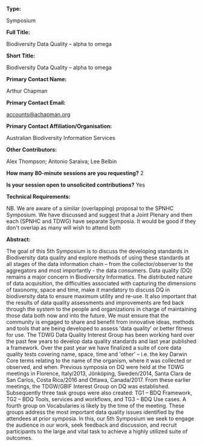 

**Type:** 

Symposium

**Full Title:** 

Biodiversity Data Quality – alpha to omega

**Short Title:** 

Biodiversity Data Quality – alpha to omega

**Primary Contact Name:** 

Arthur Chapman

**Primary Contact Email:** 

[accounts@achapman.org](mailto:accounts@achapman.org)

**Primary Contact Affiliation/Organisation:** 

Australian Biodiversity Information Services

**Other Contributors:** 

Alex Thompson; Antonio Saraiva; Lee Belbin

**How many 80-minute sessions are you requesting?** 2

**Is your session open to unsolicited contributions?** Yes

**Technical Requirements:** 

NB. We are aware of a similar (overlapping) proposal to the SPNHC Symposium. We have discussed and suggest that a Joint Plenary and then each (SPNHC and TDWG) have separate Symposia. It would be good if they don't overlap as many will wish to attend both

**Abstract:** 

The goal of this 5th Symposium is to discuss the developing standards in Biodiversity data quality and explore methods of using these standards at all stages of the data information chain – from the collector/observer to the aggregators and most importantly - the data consumers. Data quality (DQ) remains a major concern in Biodiversity Informatics. The distributed nature of data acquisition, the difficulties associated with capturing the dimensions of taxonomy, space and time, make it mandatory to discuss DQ in biodiversity data to ensure maximum utility and re-use. It also important that the results of data quality assessments and improvements are fed back through the system to the people and organizations in charge of maintaining those data both now and into the future. We must ensure that the community is engaged to share and benefit from innovative ideas, methods and tools that are being developed to assess 'data quality' or better fitness for use. The TDWG Data Quality Interest Group has been working hard over the past few years to develop data quality standards and last year published a framework. Over the past year we have finalized a suite of core data quality tests covering name, space, time and 'other' – i.e. the key Darwin Core terms relating to the name of the organism, where it was collected or observed, and when. Previous symposia on DQ were held at the TDWG meetings in Florence, Italy/2013, Jönköping, Sweden/2014, Santa Clara de San Carlos, Costa Rica/2016 and Ottawa, Canada/2017. From these earlier meetings, the TDGW/GBIF Interest Group on DQ was established. Subsequently three task groups were also created: TG1 – BDQ Framework, TG2 – BDQ Tools, services and workflows, and TG3 – BDQ Use cases. A fourth group on Vocabularies is likely by the time of the meeting. These groups address the most important data quality issues identified by the attendees at prior symposia. In this, our 5th Symposium we seek to engage the audience in our work, seek feedback and discussion, and recruit participants to the large and vital task to achieve a highly utilized suite of outcomes.

